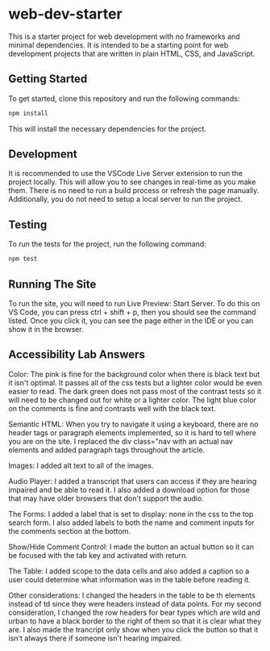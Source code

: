 # web-dev-starter

This is a starter project for web development with no frameworks and minimal
dependencies. It is intended to be a starting point for web development projects
that are written in plain HTML, CSS, and JavaScript.

## Getting Started

To get started, clone this repository and run the following commands:

```bash
npm install
```

This will install the necessary dependencies for the project.

## Development

It is recommended to use the VSCode Live Server extension to run the project
locally. This will allow you to see changes in real-time as you make them. There
is no need to run a build process or refresh the page manually. Additionally,
you do not need to setup a local server to run the project.

## Testing

To run the tests for the project, run the following command:

```bash
npm test
```

## Running The Site

To run the site, you will need to run Live Preview: Start Server. To do this on VS Code, you
can press ctrl + shift + p, then you should see the command listed. Once you click it, you
can see the page either in the IDE or you can show it in the browser.

## Accessibility Lab Answers

Color: The pink is fine for the background color when there is black text but it isn't optimal. It passes
all of the css tests but a lighter color would be even easier to read. The dark green does not pass most of the
contrast tests so it will need to be changed out for white or a lighter color. The light blue color on the comments is
fine and contrasts well with the black text.

Semantic HTML: When you try to navigate it using a keyboard, there are no header tags or paragraph elements implemented, so it is hard to tell
where you are on the site. I replaced the div class="nav with an actual nav elements and added paragraph tags throughout the article.

Images: I added alt text to all of the images.

Audio Player: I added a transcript that users can access if they are hearing impaired and be able to read it. I also added a download option for
those that may have older browsers that don't support the audio.

The Forms: I added a label that is set to display: none in the css to the top search form. I also added labels to both the name and comment
inputs for the comments section at the bottom.

Show/Hide Comment Control: I made the button an actual button so it can be focused with the tab key and activated with return.

The Table: I added scope to the data cells and also added a caption so a user could determine what information was in the table
before reading it.

Other considerations: I changed the headers in the table to be th elements instead of td since they were headers instead of data points.
For my second consideration, I changed the row headers for bear types which are wild and urban to have a black border to the right of them
so that it is clear what they are. I also made the trancript only show when you click the button so that it isn't always there if someone isn't
hearing impaired.

